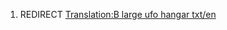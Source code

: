 1.  REDIRECT [Translation:B large ufo hangar
    txt/en](Translation:B_large_ufo_hangar_txt/en "wikilink")